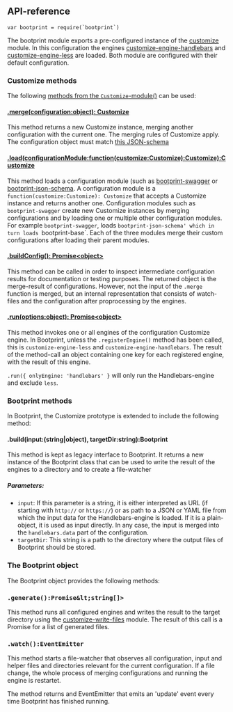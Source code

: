 ## API-reference

```
var bootprint = require(`bootprint`)
```

The bootprint module exports a pre-configured instance of the [customize](https://npmjs.com/package/customize) module.
In this configuration the engines [customize-engine-handlebars](https://npmjs.com/package/customize-engine-handlebars) and
[customize-engine-less](https://npmjs.com/package/customize-engine-less) are loaded. Both module are configured with their default configuration.

    
### Customize methods

The following [methods from the `Customize`-module()](https://github.com/nknapp/customize/blob/v0.7.0/README.md#customizecustomize) can be used:

#### [.merge(configuration:object): Customize](https://github.com/nknapp/customize/blob/v0.7.0/README.md#module_customize..Customize+merge)


This method returns a new Customize instance, merging another configuration with the current one.
The merging rules of Customize apply. The configuration object must match [this JSON-schema](doc/configuration-schema.json)

#### [.load(configurationModule:function(customize:Customize):Customize):Customize](https://github.com/nknapp/customize/blob/v0.7.0/README.md#customizeloadcustomizemodule--customize)


This method loads a configuration module (such as [bootprint-swagger](https://npmjs.com/package/bootprint-swagger) or [bootprint-json-schema](https://npmjs.com/package/bootprint-json-schema).
A configuration module is a `function(customize:Customize): Customize` that accepts a Customize instance and 
returns another one. Configuration modules such as `bootprint-swagger` create new Customize instances by 
merging configurations and by loading one or multiple other configuration modules. For example `bootprint-swagger`, 
loads `bootprint-json-schema' which in turn loads `bootprint-base`. Each of the three modules merge their 
custom configurations after loading their parent modules.

#### [.buildConfig(): Promise&lt;object>](https://github.com/nknapp/customize/blob/v0.7.0/README.md#customizebuildconfig--promiseobject)


This method can be called in order to inspect intermediate configuration results for documentation or testing purposes.
The returned object is the merge-result of configurations. However, not the input of the `.merge` function is merged,
but an internal representation that consists of watch-files and the configuration after proprocessing by the engines.

#### [.run(options:object): Promise&lt;object>](https://github.com/nknapp/customize/blob/v0.7.0/README.md#customizerunoptions--promiseobject)


This method invokes one or all engines of the configuration Customize engine. In Bootprint, unless the `.registerEngine()`
method has been called, this is `customize-engine-less` and `customize-engine-handlebars`.
The result of the method-call an object containing one key for each registered engine, with the result of this engine.

`.run({ onlyEngine: 'handlebars' }` will only run the Handlebars-engine and exclude `less`.
    

### Bootprint methods

In Bootprint, the Customize prototype is extended to include the following method: 

#### .build(input:(string|object), targetDir:string):Bootprint

This method is kept as legacy interface to Bootprint. It returns a new instance of the Bootprint class that can
be used to write the result of the engines to a directory and to create a file-watcher

##### Parameters:
* `input`: If this parameter is a string, it is either interpreted as URL (if 
        starting with `http://` or `https://`) or as path to a JSON or YAML file 
        from which the input data for the Handlebars-engine is loaded. If it is a 
        plain-object, it is used as input directly. In any case, the input is merged
        into the `handlebars.data` part of the configuration.
* `targetDir`: This string is a path to the directory where the output files of 
        Bootprint should be stored.

### The Bootprint object 

The Bootprint object provides the following methods:

### `.generate():Promise&lt;string[]>`

This method runs all configured engines and writes the result to the target directory using the [customize-write-files](https://npmjs.com/package/customize-write-files)
module. The result of this call is a Promise for a list of generated files.

### `.watch():EventEmitter`

This method starts a file-watcher that observes all configuration, input and helper files and directories relevant for the current 
configuration. If a file change, the whole process of merging configurations and running the engine is restartet.

The method returns and EventEmitter that emits an 'update' event every time Bootprint has finished running.
